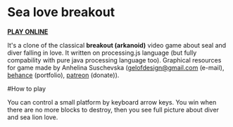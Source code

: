 # Sea love breakout

**[PLAY ONLINE](lyrurustetrix.github.io/sealovebreakout/sealovebreakout.html)**

It's a clone of the classical **breakout (arkanoid)** video game about seal and diver falling in love. It written on processing.js language (but fully compability with pure java processing language too). Graphical resources for game made by Anhelina Suschevska (gelofdesign@gmail.com (e-mail), [behance](https://www.behance.net/gelof) (portfolio), [patreon](https://www.patreon.com/gelof) (donate)).

#How to play

You can control a small platform by keyboard arrow keys. You win when there are no more blocks to destroy, then you see full picture about diver and sea lion love.
